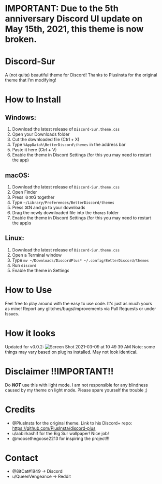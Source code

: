 # IMPORTANT: Due to the 5th anniversary Discord UI update on May 15th, 2021, this theme is now broken. 

# Discord-Sur
A (not quite) beautiful theme for Discord! Thanks to PlusInsta for the original theme that I'm modifying!

# How to Install

## **Windows**:
1) Download the latest release of `Discord-Sur.theme.css`
2) Open your Downloads folder
3) Cut the downloaded file (Ctrl + X)
4) Type `%AppData%\BetterDiscord\themes` in the address bar
5) Paste it here (Ctrl + V)
6) Enable the theme in Discord Settings (for this you may need to restart the app)

## **macOS**:
1) Download the latest release of `Discord-Sur.theme.css`
2) Open Finder
3) Press ⇧⌘G together
4) Type `~/Library/Preferences/BetterDiscord/themes`
5) Press ⌘N and go to your downloads
6) Drag the newly downloaded file into the `themes` folder
7) Enable the theme in Discord Settings (for this you may need to restart the app)s

## **Linux**:
1) Download the latest release of `Discord-Sur.theme.css`
2) Open a Terminal window
3) Type `mv ~/Downloads/DiscordPlus* ~/.config/BetterDiscord/themes`
4) Run `discord`
5) Enable the theme in Settings

# How to Use
Feel free to play around with the easy to use code. It's just as much yours as mine! Report any glitches/bugs/improvements via Pull Requests or under Issues. 

# How it looks
Updated for v0.0.2:
![Screen Shot 2021-03-09 at 10 49 39 AM](https://user-images.githubusercontent.com/79278890/110498383-43d6df00-80c5-11eb-87e8-879f2737fa6a.png)
Note: some things may vary based on plugins installed. May not look identical. 

# Disclaimer !!IMPORTANT!!
Do ***NOT*** use this with light mode. I am not responsible for any blindness caused by my theme on light mode. Please spare yourself the trouble ;)

# Credits
 - @PlusInsta for the original theme. Link to his Discord+ repo: https://github.com/PlusInsta/discord-plus
 - u/aabirkashif for the Big Sur wallpaper! Nice job!
 - @moosethegoose2213 for inspiring the project!!!

# Contact
 - @8itCat#1949 -> Discord
 - u/QueenVengeance -> Reddit

